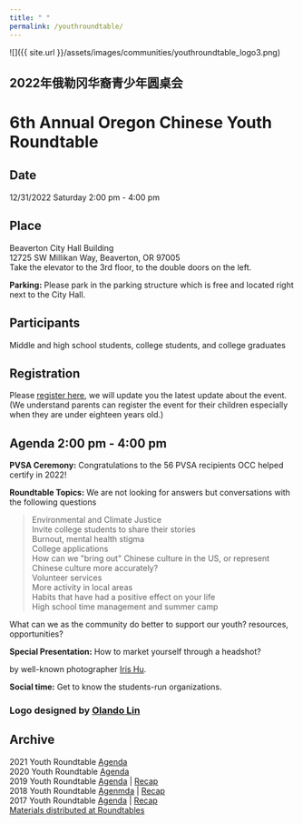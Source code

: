 ```yaml
---
title: " "
permalink: /youthroundtable/
---
```


![]({{ site.url }}/assets/images/communities/youthroundtable_logo3.png)

## 2022年俄勒冈华裔青少年圆桌会
# 6th Annual Oregon Chinese Youth Roundtable

## Date
12/31/2022 Saturday 2:00 pm - 4:00 pm

## Place

Beaverton City Hall Building  
12725 SW Millikan Way, Beaverton, OR 97005  
Take the elevator to the 3rd floor, to the double doors on the left.  

**Parking:** Please park in the parking structure which is free and located right next to the City Hall.

## Participants

Middle and high school students, college students, and college graduates

## Registration

Please [register here](https://docs.google.com/forms/d/e/1FAIpQLSc946VK4VMu2ZZK_mgEl-2QBBaTOLoIwdgKmCw3K9CXkgN2Kg/viewform?usp=sf_link), we will update you the latest update about the event. (We understand parents can register the event for their children especially when they are under eighteen years old.)

## Agenda 2:00 pm - 4:00 pm

**PVSA Ceremony:** Congratulations to the 56 PVSA recipients OCC helped certify in 2022!

**Roundtable Topics:** We are not looking for answers but conversations with the following questions

> Environmental and Climate Justice  
> Invite college students to share their stories  
> Burnout, mental health stigma  
> College applications  
> How can we "bring out" Chinese culture in the US, or represent Chinese culture more accurately?  
> Volunteer services  
> More activity in local areas  
> Habits that have had a positive effect on your life  
> High school time management and summer camp  

What can we as the community do better to support our youth? resources, opportunities?

**Special Presentation:** How to market yourself through a headshot?

by well-known photographer [Iris Hu](https://www.lightbyiris.com/).

**Social time:** Get to know the students-run organizations.

### Logo designed by [Olando Lin](https://www.linkedin.com/in/olando-lin-3696ab37/)

## Archive

2021 Youth Roundtable [Agenda](/assets/pdf/youth-roundtable-2021.pdf)  
2020 Youth Roundtable [Agenda](/assets/pdf/youth-roundtable-2020.pdf)  
2019 Youth Roundtable [Agenda](/assets/pdf/youth-roundtable-2019.pdf) | [Recap](http://pdxchinese.org/youth-roundtable-2019-recap/)  
2018 Youth Roundtable [Agenmda](/assets/pdf/youth-roundtable-2018.pdf) | [Recap](http://pdxchinese.org/youth-roundtable-2018-recap/)  
2017 Youth Roundtable [Agenda](/assets/pdf/youth-roundtable-2017.pdf) | [Recap](http://pdxchinese.org/youth-roundtable-2017-recap/)  
[Materials distributed at Roundtables](http://pdxchinese.org/resources/benefits_resources/roundtable/)
